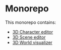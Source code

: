 # Monorepo

This monorepo contains:

 - [3D Character editor](https://github.com/namelivia/3d-characters-monorepo/tree/master/apps/editor)
 - [3D Scene editor](https://github.com/namelivia/3d-characters-monorepo/tree/master/apps/scene_editor)
 - [3D World visualizer](https://github.com/namelivia/3d-characters-monorepo/tree/master/apps/scenario)
